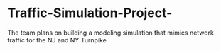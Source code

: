 # Traffic-Simulation-Project-
The team plans on building a modeling simulation that mimics network traffic for the NJ and NY Turnpike         
